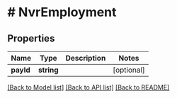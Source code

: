 # # NvrEmployment

## Properties

Name | Type | Description | Notes
------------ | ------------- | ------------- | -------------
**payId** | **string** |  | [optional]

[[Back to Model list]](../../README.md#models) [[Back to API list]](../../README.md#endpoints) [[Back to README]](../../README.md)
